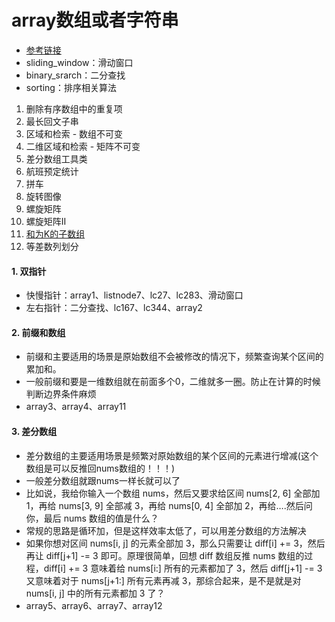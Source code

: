 # array数组或者字符串
- [参考链接](https://labuladong.online/algo/essential-technique/array-two-pointers-summary-2)
- sliding_window：滑动窗口
- binary_srarch：二分查找
- sorting：排序相关算法

1. 删除有序数组中的重复项
2. 最长回文子串
3. 区域和检索 - 数组不可变
4. 二维区域和检索 - 矩阵不可变
5. 差分数组工具类
6. 航班预定统计
7. 拼车
8. 旋转图像
9. 螺旋矩阵
10. 螺旋矩阵II
11. [和为K的子数组](https://leetcode.cn/problems/subarray-sum-equals-k/solution/python3-by-wu-qiong-sheng-gao-de-qia-non-w6jw/)
12. 等差数列划分

#### 1. 双指针
- 快慢指针：array1、listnode7、lc27、lc283、滑动窗口
- 左右指针：二分查找、lc167、lc344、array2
#### 2. 前缀和数组
- 前缀和主要适用的场景是原始数组不会被修改的情况下，频繁查询某个区间的累加和。
- 一般前缀和要是一维数组就在前面多个0，二维就多一圈。防止在计算的时候判断边界条件麻烦
- array3、array4、array11
#### 3. 差分数组
- 差分数组的主要适用场景是频繁对原始数组的某个区间的元素进行增减(这个数组是可以反推回nums数组的！！！)
- 一般差分数组就跟nums一样长就可以了
- 比如说，我给你输入一个数组 nums，然后又要求给区间 nums[2, 6] 全部加 1，再给 nums[3, 9] 全部减 3，再给 nums[0, 4] 全部加 2，再给….然后问你，最后 nums 数组的值是什么？
- 常规的思路是循环加，但是这样效率太低了，可以用差分数组的方法解决
- 如果你想对区间 nums[i, j] 的元素全部加 3，那么只需要让 diff[i] += 3，然后再让 diff[j+1] -= 3 即可。原理很简单，回想 diff 数组反推 nums 数组的过程，diff[i] += 3 意味着给 nums[i:] 所有的元素都加了 3，然后 diff[j+1] -= 3 又意味着对于 nums[j+1:] 所有元素再减 3，那综合起来，是不是就是对 nums[i, j] 中的所有元素都加 3 了？
- array5、array6、array7、array12
